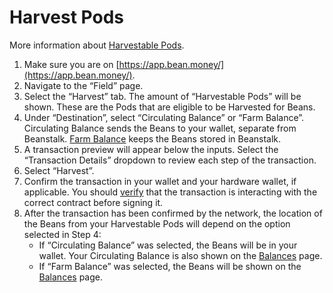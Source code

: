 # Harvest Pods

More information about [Harvestable Pods](https://docs.bean.money/additional-resources/glossary#harvestable-pods).

1. Make sure you are on [https://app.bean.money/](https://app.bean.money/).
2. Navigate to the “Field” page.
3. Select the “Harvest” tab. The amount of “Harvestable Pods” will be shown. These are the Pods that are eligible to be Harvested for Beans.
4. Under “Destination”, select “Circulating Balance” or “Farm Balance”. Circulating Balance sends the Beans to your wallet, separate from Beanstalk. [Farm Balance](https://docs.bean.money/additional-resources/glossary#farm-assets) keeps the Beans stored in Beanstalk.
5. A transaction preview will appear below the inputs. Select the “Transaction Details” dropdown to review each step of the transaction.
6. Select “Harvest”.
7. Confirm the transaction in your wallet and your hardware wallet, if applicable. You should [verify](https://docs.bean.money/additional-resources/contracts) that the transaction is interacting with the correct contract before signing it.
8. After the transaction has been confirmed by the network, the location of the Beans from your Harvestable Pods will depend on the option selected in Step 4:
   * If “Circulating Balance” was selected, the Beans will be in your wallet. Your Circulating Balance is also shown on the [Balances](https://app.bean.money/#/balances) page.
   * If “Farm Balance” was selected, the Beans will be shown on the [Balances](https://app.bean.money/#/balances) page.
